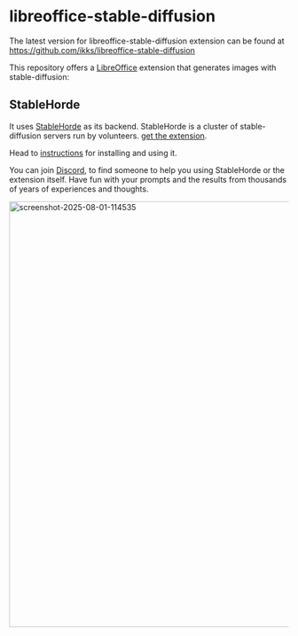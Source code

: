 # libreoffice-stable-diffusion

The latest version for libreoffice-stable-diffusion extension can be found at
https://github.com/ikks/libreoffice-stable-diffusion

This repository offers a [LibreOffice](https://libreoffice.org) extension that
generates images with stable-diffusion:

## StableHorde

It uses [StableHorde](https://stablehorde.net) as its backend.
StableHorde is a cluster of stable-diffusion servers run by
volunteers. [get the extension](https://github.com/ikks/libreoffice-stable-diffusion/blob/main/loshd.oxt).

Head to [instructions](/docs/README.md) for installing and using it.

You can join [Discord](https://discord.com/channels/781145214752129095/1401005281332433057),
to find someone to help you using StableHorde or the extension itself.
Have fun with your prompts and the results from thousands of years
of experiences and thoughts.

<img width="1366" height="768" alt="screenshot-2025-08-01-114535" src="https://github.com/user-attachments/assets/3aa726f7-4133-4374-bf59-1da79ad90baf" />

